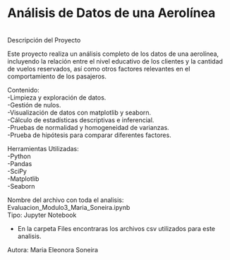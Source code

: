 # Análisis de Datos de una Aerolínea
<br>Descripción del Proyecto

Este proyecto realiza un análisis completo de los datos de una aerolínea, incluyendo la relación entre el nivel educativo de los clientes y la cantidad de vuelos reservados, así como otros factores relevantes en el comportamiento de los pasajeros.

Contenido:
<br>-Limpieza y exploración de datos.
<br>-Gestión de nulos. 
<br>-Visualización de datos con matplotlib y seaborn.
<br>-Cálculo de estadísticas descriptivas e inferencial.
<br>-Pruebas de normalidad y homogeneidad de varianzas.
<br>-Prueba de hipótesis para comparar diferentes factores.

Herramientas Utilizadas:
<br>-Python
<br>-Pandas
<br>-SciPy
<br>-Matplotlib
<br>-Seaborn

Nombre del archivo con toda el analisis: Evaluacion_Modulo3_Maria_Soneira.ipynb
<br>Tipo: Jupyter Notebook

* En la carpeta Files encontraras los archivos csv utilizados para este analisis.

Autora: Maria Eleonora Soneira


